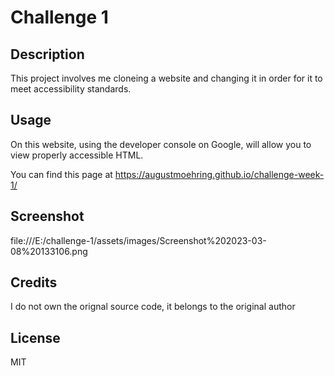 # Challenge 1

## Description

This project involves me cloneing a website and changing it in order for it to meet accessibility standards.


## Usage

On this website, using the developer console on Google, will allow you to view properly accessible HTML.

You can find this page at https://augustmoehring.github.io/challenge-week-1/

## Screenshot

file:///E:/challenge-1/assets/images/Screenshot%202023-03-08%20133106.png


## Credits

I do not own the orignal source code, it belongs to the original author

## License

MIT

